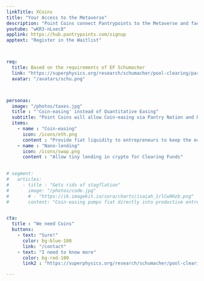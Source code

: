 ```yaml
---
linkTitle: XCoins
title: "Your Access to the Metaverse"
description: "Point Coins connect Pantrypoints to the Metaverse and facilitates Pantrypoints World"
youtube: "wKR3-nLxec8"
applink: https://hub.pantrypoints.com/signup
apptext: "Register in the Waitlist"



req:
  title: Based on the requirements of EF Schumacher
  link: "https://superphysics.org/research/schumacher/pool-clearing/part-1"
  avatar: "/avatars/schu.png"  



personas:
  image: "/photos/taxes.jpg"
  title : "'Coin-easing' instead of Quantitative Easing"
  subtitle: "Point Coins will allow Coin-easing via Pantry Nation and Pool Clearing via Pantry World"
  items:
    - name : "Coin-easing"
      icon: /icons/eth.png
      content : "Provide fiat liquidity to entrepreneurs to keep the economy going"     
    - name : "Nano-lending"
      icon: /icons/swap.png
      content : "Allow tiny lending in crypto for Clearing Funds"
      

# segment:
#   articles:
#     - title : "Gets rids of stagflation"
#       image: "/photos/code.jpg"
#       # - "https://ik.imagekit.io/sora/charts/isaiah_1rlCw9Hzb.png"
#       content: "Coin-easing pumps fiat directly into productive entrepreneurs so that they can scale and produce more goods and services for society. This is different from Quantitative Easing which pumps money into banks, and Universal Basic Income which pumps money into unproductive people."


cta:
  title : "We need Coins"
  buttons:
    - text: "Sure!"
      color: bg-blue-100
      link: "/contact"
    - text: "I need to know more"
      color: bg-red-100    
      link2 : "https://superphysics.org/research/schumacher/pool-clearing/part-1"

---
```

